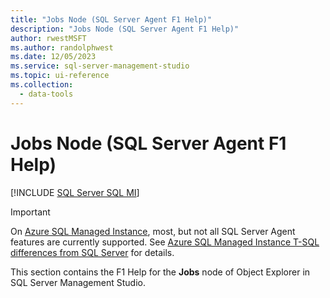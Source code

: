 ```yaml
---
title: "Jobs Node (SQL Server Agent F1 Help)"
description: "Jobs Node (SQL Server Agent F1 Help)"
author: rwestMSFT
ms.author: randolphwest
ms.date: 12/05/2023
ms.service: sql-server-management-studio
ms.topic: ui-reference
ms.collection:
  - data-tools
---
```


# Jobs Node (SQL Server Agent F1 Help)

[!INCLUDE [SQL Server SQL MI](../includes/applies-to-version/sql-asdbmi.md)]

> [!IMPORTANT]  
> On [Azure SQL Managed Instance](/azure/sql-database/sql-database-managed-instance), most, but not all SQL Server Agent features are currently supported. See [Azure SQL Managed Instance T-SQL differences from SQL Server](/azure/sql-database/sql-database-managed-instance-transact-sql-information#sql-server-agent) for details.

This section contains the F1 Help for the **Jobs** node of Object Explorer in SQL Server Management Studio.
